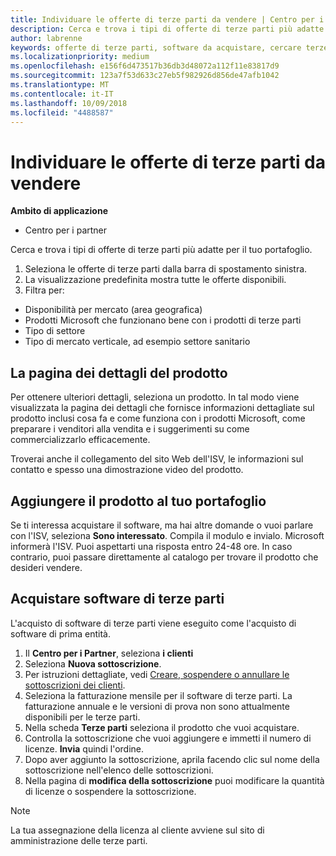 ```yaml
---
title: Individuare le offerte di terze parti da vendere | Centro per i partner
description: Cerca e trova i tipi di offerte di terze parti più adatte per il tuo portafoglio.
author: labrenne
keywords: offerte di terze parti, software da acquistare, cercare terze parti
ms.localizationpriority: medium
ms.openlocfilehash: e156f6d473517b36db3d48072a112f11e83817d9
ms.sourcegitcommit: 123a7f53d633c27eb5f982926d856de47afb1042
ms.translationtype: MT
ms.contentlocale: it-IT
ms.lasthandoff: 10/09/2018
ms.locfileid: "4488587"
---
```

# <a name="discover-the-third-party-offers-you-want-to-sell"></a>Individuare le offerte di terze parti da vendere

**Ambito di applicazione**

-  Centro per i partner

Cerca e trova i tipi di offerte di terze parti più adatte per il tuo portafoglio. 

1.  Seleziona le offerte di terze parti dalla barra di spostamento sinistra. 
2.  La visualizzazione predefinita mostra tutte le offerte disponibili. 
3.  Filtra per:

- Disponibilità per mercato (area geografica)
- Prodotti Microsoft che funzionano bene con i prodotti di terze parti
- Tipo di settore
- Tipo di mercato verticale, ad esempio settore sanitario

## <a name="the-product-details-page"></a>La pagina dei dettagli del prodotto

Per ottenere ulteriori dettagli, seleziona un prodotto. In tal modo viene visualizzata la pagina dei dettagli che fornisce informazioni dettagliate sul prodotto inclusi cosa fa e come funziona con i prodotti Microsoft, come preparare i venditori alla vendita e i suggerimenti su come commercializzarlo efficacemente. 

Troverai anche il collegamento del sito Web dell'ISV, le informazioni sul contatto e spesso una dimostrazione video del prodotto. 

## <a name="add-the-product-to-your-portfolio"></a>Aggiungere il prodotto al tuo portafoglio

Se ti interessa acquistare il software, ma hai altre domande o vuoi parlare con l'ISV, seleziona **Sono interessato**. Compila il modulo e invialo. Microsoft informerà l'ISV. Puoi aspettarti una risposta entro 24-48 ore. In caso contrario, puoi passare direttamente al catalogo per trovare il prodotto che desideri vendere.

## <a name="purchase-the-third-party-software"></a>Acquistare software di terze parti

L'acquisto di software di terze parti viene eseguito come l'acquisto di software di prima entità. 

1. Il **Centro per i Partner**, seleziona **i clienti**
2. Seleziona **Nuova sottoscrizione**.
3. Per istruzioni dettagliate, vedi [Creare, sospendere o annullare le sottoscrizioni dei clienti](create-a-new-subscription.md).
4.  Seleziona la fatturazione mensile per il software di terze parti. La fatturazione annuale e le versioni di prova non sono attualmente disponibili per le terze parti.
5.  Nella scheda **Terze parti** seleziona il prodotto che vuoi acquistare.
6.  Controlla la sottoscrizione che vuoi aggiungere e immetti il numero di licenze. **Invia** quindi l'ordine.
7.  Dopo aver aggiunto la sottoscrizione, aprila facendo clic sul nome della sottoscrizione nell'elenco delle sottoscrizioni. 
8.  Nella pagina di **modifica della sottoscrizione** puoi modificare la quantità di licenze o sospendere la sottoscrizione.

> [!NOTE]  
>  La tua assegnazione della licenza al cliente avviene sul sito di amministrazione delle terze parti.

    


